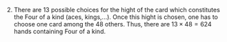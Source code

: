 2. There are 13 possible choices for the hight of the card which constitutes the Four of a kind (aces, kings,...). Once this hight is chosen, one has to choose one card among the 48 others. Thus, there are $13 \times 48=624$ hands containing Four of a kind.